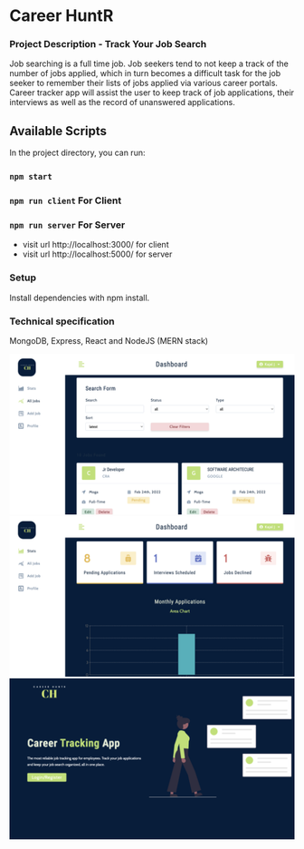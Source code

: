 # Career HuntR

### Project Description -  Track Your Job Search

Job searching is a full time job. Job seekers tend to not keep a track of the number 
of jobs applied, which in turn becomes a difficult task for the job seeker to remember 
their lists of jobs applied via various career portals. Career tracker app will assist 
the user to keep track of job applications, their interviews as well as the record of 
unanswered applications.



## Available Scripts

In the project directory, you can run:

### `npm start` 
### `npm run client` For Client
### `npm run server` For Server

- visit url http://localhost:3000/ for client 
- visit url http://localhost:5000/ for server 

### Setup
Install dependencies with npm install.

### Technical specification
MongoDB, Express, React and NodeJS (MERN stack)

![Landing](docs/All-jobs.png)
![Create-Job](docs/Dashboard_Career_HuntR.png)
![Dashboard](docs/Landing_Career_HuntR.png)